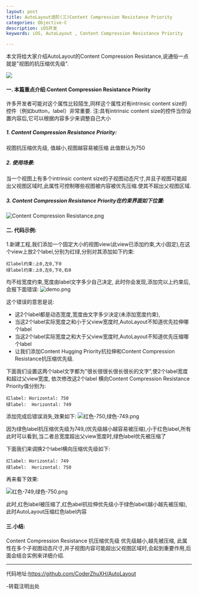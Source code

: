 ```yaml
---
layout: post
title: AutoLayout进阶(三)Content Compression Resistance Priority
categories: Objective-C
description: iOS开发
keywords: iOS, AutoLayout , Content Compression Resistance Priority

---
```



本文将给大家介绍AutoLayout的Content Compression Resistance,说通俗一点就是"视图的抗压缩优先级".

![](http://upload-images.jianshu.io/upload_images/2229730-01223ec7dd9190c6.png?imageMogr2/auto-orient/strip%7CimageView2/2/w/1240)

####  一.  本篇重点介绍:Content Compression Resistance Priority

许多开发者可能对这个属性比较陌生,同样这个属性对有intrinsic content size的控件（例如button，label）非常重要.
注:具有intrinsic content size的控件当你设置内容后,它可以根据内容多少来调整自己大小

#####  1.  Content Compression Resistance Priority:

视图抗压缩优先级,
值越小,视图越容易被压缩
此值默认为750

#####  2.  使用场景:

当一个视图上有多个intrinsic content size的子视图动态尺寸,并且子视图可能超出父视图区域时,此属性可控制哪些视图被内容被优先压缩.使其不超出父视图区域.

#####  3.  Content Compression Resistance Priority在约束界面如下位置:

![Content Compression Resistance.png](http://upload-images.jianshu.io/upload_images/2229730-510acec4d439e178.png?imageMogr2/auto-orient/strip%7CimageView2/2/w/1240)


####  二.  代码示例:

1.新建工程,我们添加一个固定大小的视图view(此view已添加约束,大小固定),在这个view上放2个label,分别为红绿,分别对其添加如下约束:

```objc
红label约束:上0,左0,下0
绿label约束:上0,左0,下0,右0
```
均不给宽度约束,宽度由label文字多少自己决定,
此时你会发现,添加完以上约束后,会报下面错误:
![demo.png](http://upload-images.jianshu.io/upload_images/2229730-6fb1e589a5576b26.png?imageMogr2/auto-orient/strip%7CimageView2/2/w/1240)


这个错误的意思是说:

*  这2个label都是动态宽度,宽度由文字多少决定(未添加宽度约束),
*  当这2个label实际宽度之和小于父view宽度时,AutoLayout不知道优先拉伸哪个label
*   当这2个label实际宽度之和大于父view宽度时,AutoLayout不知道优先压缩哪个label
*    让我们添加Content Hugging Priority抗拉伸和Content Compression Resistance抗压缩优先级.

下面我们设置这两个label文字都为"很长很很长很长很长的文字",使2个label宽度和超过父view宽度,
依次修改这2个label 横向Content Compression Resistance Priority值分别为:

```objc
红label: Horizontal: 750
绿label:  Horizontal: 749
```

添加完成后错误消失,效果如下:
![红色-750,绿色-749.png](http://upload-images.jianshu.io/upload_images/2229730-09653b6cc4728913.png?imageMogr2/auto-orient/strip%7CimageView2/2/w/1240)



因为绿色label抗压缩优先级为749,(优先级越小越容易被压缩),小于红色label,所有此时可以看到,当二者总宽度超出父view宽度时,绿色label优先被压缩了


下面我们来调换2个label横向压缩优先级如下:

```objc
红label: Horizontal: 749
绿label:  Horizontal: 750
```
再来看下效果:

![红色-749,绿色-750.png](http://upload-images.jianshu.io/upload_images/2229730-acaaf020bb30c25b.png?imageMogr2/auto-orient/strip%7CimageView2/2/w/1240)

此时,红色label被压缩了,红色abel抗拉伸优先级小于绿色label(越小越先被压缩),此时AutoLayout压缩红色label内容

####  三.小结:

Content Compression Resistance 抗压缩优先级
优先级越小,越先被压缩,
此属性在多个子视图动态尺寸,并子视图内容可能超出父视图区域时,会起到重要作用,后面会结合实例来详细介绍.

----------------------
代码地址:<https://github.com/CoderZhuXH/AutoLayout>

-转载注明出处